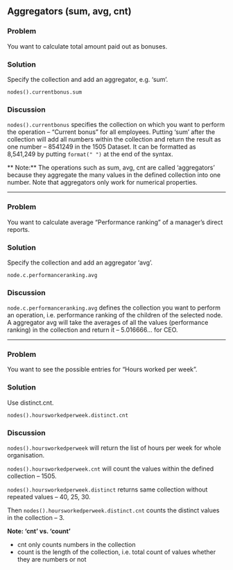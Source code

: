 ## Aggregators (sum, avg, cnt)
### Problem
You want to calculate total amount paid out as bonuses.

### Solution
Specify the collection and add an aggregator, e.g. ‘sum’.

```
nodes().currentbonus.sum
```

### Discussion
```nodes().currentbonus``` specifies the collection on which you want to perform the operation – “Current bonus” for all employees.
Putting ‘sum’ after the collection will add all numbers within the collection and return the result as one number – 8541249 in the 1505 Dataset.
It can be formatted as 8,541,249 by putting `format(" ")` at the end of the syntax.

** Note:** The operations such as sum, avg, cnt are called ‘aggregators’ because they aggregate the many values in the defined collection into one number. Note that aggregators only work for numerical properties. 


- - -


### Problem
You want to calculate average “Performance ranking” of a manager’s direct reports.

### Solution
Specify the collection and add an aggregator ‘avg’.

```
node.c.performanceranking.avg
```

### Discussion
`node.c.performanceranking.avg` defines the collection you want to perform an operation, i.e. performance ranking of the children of the selected node.
A aggregator avg will take the averages of all the values (performance ranking) in the collection and return it – 5.016666… for CEO.

- - -

### Problem
You want to see the possible entries for “Hours worked per week”.

### Solution
Use distinct.cnt.

```
nodes().hoursworkedperweek.distinct.cnt
```


### Discussion
```nodes().hoursworkedperweek``` will return the list of hours per week for whole organisation.

```nodes().hoursworkedperweek.cnt``` will count the values within the defined collection – 1505.

```nodes().hoursworkedperweek.distinct``` returns same collection without repeated values – 40, 25, 30.

Then ```nodes().hoursworkedperweek.distinct.cnt``` counts the distinct values in the collection – 3. 

**Note: ‘cnt’ vs. ‘count’**
* cnt only counts numbers in the collection 
* count is the length of the collection, i.e. total count of values whether they are numbers or not